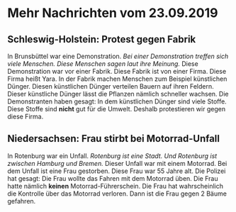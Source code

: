 # Mehr Nachrichten vom 23.09.2019


## Schleswig-Holstein: Protest gegen Fabrik
In Brunsbüttel war eine Demonstration. 
*Bei einer Demonstration treffen sich viele Menschen.* 
*Diese Menschen sagen laut ihre Meinung.* Diese Demonstration war vor einer Fabrik. Diese Fabrik ist von einer Firma. Diese Firma heißt Yara. In der Fabrik machen Menschen zum Beispiel künstlichen Dünger. Diesen künstlichen Dünger verteilen Bauern auf ihren Feldern. Dieser künstliche Dünger lässt die Pflanzen nämlich schneller wachsen. Die Demonstranten haben gesagt: In dem künstlichen Dünger sind viele Stoffe. Diese Stoffe sind **nicht** gut für die Umwelt. Deshalb protestieren wir gegen diese Firma. 

## Niedersachsen: Frau stirbt bei Motorrad-Unfall
In Rotenburg war ein Unfall. 
*Rotenburg ist eine Stadt.* 
*Und Rotenburg ist zwischen Hamburg und Bremen.* Dieser Unfall war mit einem Motorrad. Bei dem Unfall ist eine Frau gestorben. Diese Frau war 55 Jahre alt. Die Polizei hat gesagt: Die Frau wollte das Fahren mit dem Motorrad üben. Die Frau hatte nämlich **keinen** Motorrad-Führerschein. Die Frau hat wahrscheinlich die Kontrolle über das Motorrad verloren. Dann ist die Frau gegen 2 Bäume gefahren. 
